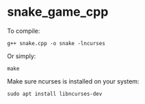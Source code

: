 # snake_game_cpp

To compile:

    g++ snake.cpp -o snake -lncurses

Or simply:

    make

Make sure ncurses is installed on your system:

    sudo apt install libncurses-dev

